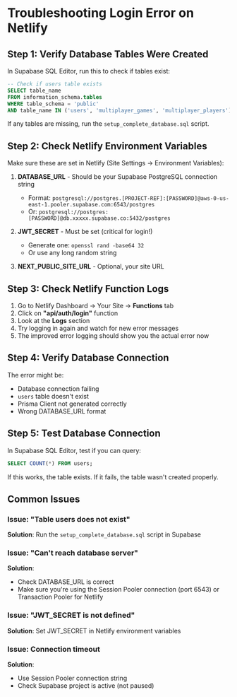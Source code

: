 # Troubleshooting Login Error on Netlify

## Step 1: Verify Database Tables Were Created

In Supabase SQL Editor, run this to check if tables exist:

```sql
-- Check if users table exists
SELECT table_name 
FROM information_schema.tables 
WHERE table_schema = 'public' 
AND table_name IN ('users', 'multiplayer_games', 'multiplayer_players');
```

If any tables are missing, run the `setup_complete_database.sql` script.

## Step 2: Check Netlify Environment Variables

Make sure these are set in Netlify (Site Settings → Environment Variables):

1. **DATABASE_URL** - Should be your Supabase PostgreSQL connection string
   - Format: `postgresql://postgres.[PROJECT-REF]:[PASSWORD]@aws-0-us-east-1.pooler.supabase.com:6543/postgres`
   - Or: `postgresql://postgres:[PASSWORD]@db.xxxxx.supabase.co:5432/postgres`

2. **JWT_SECRET** - Must be set (critical for login!)
   - Generate one: `openssl rand -base64 32`
   - Or use any long random string

3. **NEXT_PUBLIC_SITE_URL** - Optional, your site URL

## Step 3: Check Netlify Function Logs

1. Go to Netlify Dashboard → Your Site → **Functions** tab
2. Click on **"api/auth/login"** function
3. Look at the **Logs** section
4. Try logging in again and watch for new error messages
5. The improved error logging should show you the actual error now

## Step 4: Verify Database Connection

The error might be:
- Database connection failing
- `users` table doesn't exist
- Prisma Client not generated correctly
- Wrong DATABASE_URL format

## Step 5: Test Database Connection

In Supabase SQL Editor, test if you can query:

```sql
SELECT COUNT(*) FROM users;
```

If this works, the table exists. If it fails, the table wasn't created properly.

## Common Issues

### Issue: "Table users does not exist"
**Solution**: Run the `setup_complete_database.sql` script in Supabase

### Issue: "Can't reach database server"
**Solution**: 
- Check DATABASE_URL is correct
- Make sure you're using the Session Pooler connection (port 6543) or Transaction Pooler for Netlify

### Issue: "JWT_SECRET is not defined"
**Solution**: Set JWT_SECRET in Netlify environment variables

### Issue: Connection timeout
**Solution**: 
- Use Session Pooler connection string
- Check Supabase project is active (not paused)

